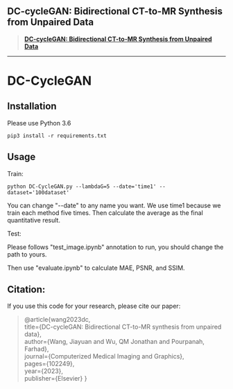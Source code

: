 ## DC-cycleGAN: Bidirectional CT-to-MR Synthesis from Unpaired Data
> [**DC-cycleGAN: Bidirectional CT-to-MR Synthesis from Unpaired Data**](https://arxiv.org/abs/2211.01293)

---

# DC-CycleGAN


## Installation
Please use Python 3.6
```
pip3 install -r requirements.txt
```

## Usage
Train:
```
python DC-CycleGAN.py --lambdaG=5 --date='time1' --dataset='100dataset'
```
You can change "--date" to any name you want. We use time1 because we train each method five times. Then calculate the average as the final quantitative result.


Test:

Please follows "test_image.ipynb" annotation to run, you should change the path to yours.

Then use "evaluate.ipynb" to calculate MAE, PSNR, and SSIM.

## Citation:
If you use this code for your research, please cite our paper:
> @article{wang2023dc,
> <br>  title={DC-cycleGAN: Bidirectional CT-to-MR synthesis from unpaired data},
> <br>  author={Wang, Jiayuan and Wu, QM Jonathan and Pourpanah, Farhad},
> <br>  journal={Computerized Medical Imaging and Graphics},
> <br>  pages={102249},
> <br>  year={2023},
> <br>  publisher={Elsevier}
}

